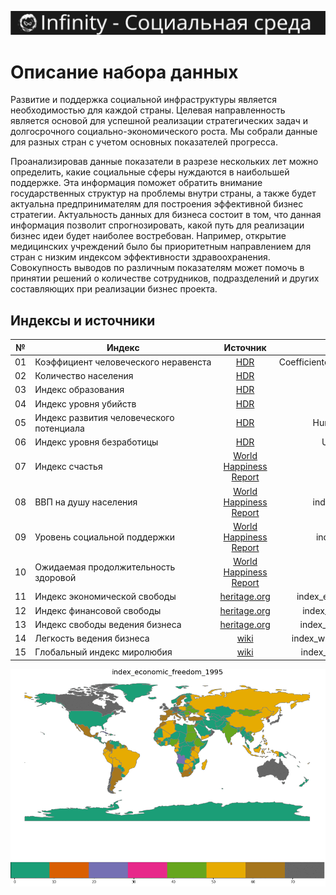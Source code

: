 ![logo](https://raw.githubusercontent.com/team-hack-0819/social-env/main/logo.png)
# Описание набора данных
Развитие и поддержка социальной инфраструктуры является необходимостью для каждой страны. Целевая направленность является основой для успешной реализации стратегических задач и долгосрочного социально-экономического роста. Мы собрали данные для разных стран с учетом основных показателей прогресса. 

Проанализировав данные показатели в разрезе нескольких лет можно определить, какие социальные сферы нуждаются в наибольшей поддержке.  Эта информация поможет обратить внимание государственных структур на проблемы внутри страны, а также будет актуальна предпринимателям для построения эффективной бизнес стратегии. Актуальность данных для бизнеса состоит в том, что данная информация позволит спрогнозировать, какой путь для реализации бизнес идеи будет наиболее востребован. Например, открытие медицинских учреждений было бы приоритетным направлением для стран с низким индексом эффективности здравоохранения. Совокупность выводов по различным показателям может помочь в принятии решений о количестве сотрудников, подразделений и других составляющих при реализации бизнес проекта.

## Индексы и источники

| №  | Индекс                                   | Источник           | CSV                  |
| -- | ---------------------------------------- |:------------------:| ----------------------:|
| 01 | Коэффициент человеческого неравенста     | [HDR](http://hdr.undp.org/en/data) | CoefficientofHumanInequality.csv
| 02 | Количество населения                     | [HDR](http://hdr.undp.org/en/data) | Populationtotal.csv
| 03 | Индекс образования                       | [HDR](http://hdr.undp.org/en/data) | EducationIndex.csv
| 04 | Индекс уровня убийств                    | [HDR](http://hdr.undp.org/en/data) | Homiciderate.csv
| 05 | Индекс развития человеческого потенциала | [HDR](http://hdr.undp.org/en/data) | HumanDevelopmentIndex
| 06 | Индекс уровня безработицы                | [HDR](http://hdr.undp.org/en/data) | Unemploymenttotal.csv
| 07 | Индекс счастья                           | [World Happiness Report](https://worldhappiness.report/ed/2020/) | index_life_ladder.csv
| 08 | ВВП на душу населения                    | [World Happiness Report](https://worldhappiness.report/ed/2020/) | index_gdp_per_capita.csv
| 09 | Уровень социальной поддержки             | [World Happiness Report](https://worldhappiness.report/ed/2020/) | index_social_support.csv
| 10 | Ожидаемая продолжительность здоровой     | [World Happiness Report](https://worldhappiness.report/ed/2020/) | index_healthy_life.csv
| 11 | Индекс экономической свободы             | [heritage.org](https://www.heritage.org/index/explore?view=by-region-country-year) | index_economic_freedom.csv
| 12 | Индекс финансовой свободы                | [heritage.org](https://www.heritage.org/index/explore?view=by-region-country-year) | index_financial_freedom.csv
| 13 | Индекс свободы ведения бизнеса           | [heritage.org](https://www.heritage.org/index/explore?view=by-region-country-year) | index_business_freedom.csv
| 14 | Легкость ведения бизнеса                 | [wiki](https://en.wikipedia.org/wiki/Ease_of_doing_business_index) | index_wiki_doing_business.csv
| 15 | Глобальный индекс миролюбия              | [wiki](https://en.wikipedia.org/wiki/Global_Peace_Index) | index_wiki_global_peace.csv

![Visual gif](https://raw.githubusercontent.com/team-hack-0819/social-env/main/visual.gif)
